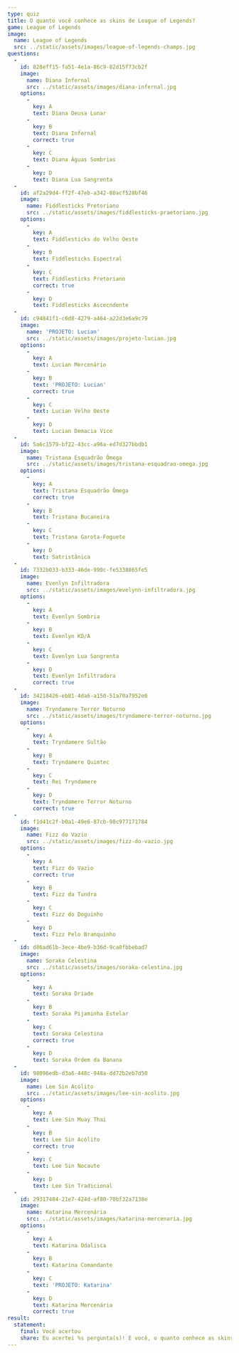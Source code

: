 ```yaml
---
type: quiz
title: O quanto você conhece as skins de League of Legends?
game: League of Legends
image:
  name: League of Legends
  src: ../static/assets/images/league-of-legends-champs.jpg
questions:
  -
    id: 828eff15-fa51-4e1a-86c9-82d15f73cb2f
    image:
      name: Diana Infernal
      src: ../static/assets/images/diana-infernal.jpg
    options:
      -
        key: A
        text: Diana Deusa Lunar
      -
        key: B
        text: Diana Infernal
        correct: true
      -
        key: C
        text: Diana Águas Sombrias
      -
        key: D
        text: Diana Lua Sangrenta
  -
    id: af2a29d4-ff2f-47eb-a342-80acf528bf46
    image:
      name: Fiddlesticks Pretoriano
      src: ../static/assets/images/fiddlesticks-praetoriano.jpg
    options:
      -
        key: A
        text: Fiddlesticks do Velho Oeste
      -
        key: B
        text: Fiddlesticks Espectral
      -
        key: C
        text: Fiddlesticks Pretoriano
        correct: true 
      -
        key: D
        text: Fiddlesticks Ascecndente
  -
    id: c94841f1-c6d8-4279-a464-a22d3e6a9c79
    image:
      name: 'PROJETO: Lucian'
      src: ../static/assets/images/projeto-lucian.jpg
    options:
      -
        key: A
        text: Lucian Mercenário
      -
        key: B
        text: 'PROJETO: Lucian'
        correct: true
      -
        key: C
        text: Lucian Velho Oeste
      -
        key: D
        text: Lucian Demacia Vice
  -
    id: 5a6c1579-bf22-43cc-a96a-ed7d327bbdb1
    image:
      name: Tristana Esquadrão Ômega
      src: ../static/assets/images/tristana-esquadrao-omega.jpg
    options:
      -
        key: A
        text: Tristana Esquadrão Ômega
        correct: true
      -
        key: B
        text: Tristana Bucaneira
      -
        key: C
        text: Tristana Garota-Foguete
      -
        key: D
        text: Satristânica
  -
    id: 7332b033-b333-46de-990c-fe5338865fe5
    image:
      name: Evenlyn Infiltradora
      src: ../static/assets/images/evelynn-infiltradora.jpg
    options:
      -
        key: A
        text: Evenlyn Sombria
      -
        key: B
        text: Evenlyn KD/A
      -
        key: C
        text: Evenlyn Lua Sangrenta
      -
        key: D
        text: Evenlyn Infiltradora
        correct: true
  -
    id: 34218426-eb81-4da6-a150-51a70a7952e0
    image:
      name: Tryndamere Terror Noturno
      src: ../static/assets/images/tryndamere-terror-noturno.jpg
    options:
      -
        key: A
        text: Tryndamere Sultão
      -
        key: B
        text: Tryndamere Quimtec
      -
        key: C
        text: Rei Tryndamere
      -
        key: D
        text: Tryndamere Terror Noturno
        correct: true
  -
    id: f1d41c2f-b0a1-49e6-87cb-98c977171784
    image:
      name: Fizz do Vazio
      src: ../static/assets/images/fizz-do-vazio.jpg
    options:
      -
        key: A
        text: Fizz do Vazio
        correct: true
      -
        key: B
        text: Fizz da Tundra
      -
        key: C
        text: Fizz do Doguinho
      -
        key: D
        text: Fizz Pelo Branquinho
  -
    id: d86ad61b-3ece-4be9-b36d-9ca0fbbebad7
    image:
      name: Soraka Celestina
      src: ../static/assets/images/soraka-celestina.jpg
    options:
      -
        key: A
        text: Soraka Dríade
      -
        key: B
        text: Soraka Pijaminha Estelar
      -
        key: C
        text: Soraka Celestina
        correct: true
      -
        key: D
        text: Soraka Ordem da Banana
  -
    id: 98096edb-d3a6-448c-948a-dd72b2eb7d50
    image:
      name: Lee Sin Acólito
      src: ../static/assets/images/lee-sin-acolito.jpg
    options:
      -
        key: A
        text: Lee Sin Muay Thai
      -
        key: B
        text: Lee Sin Acólito
        correct: true
      -
        key: C
        text: Lee Sin Nocaute
      -
        key: D
        text: Lee Sin Tradicional
  -
    id: 29317484-21e7-424d-af80-70bf32a7138e
    image:
      name: Katarina Mercenária
      src: ../static/assets/images/katarina-mercenaria.jpg
    options:
      -
        key: A
        text: Katarina Odalisca
      -
        key: B
        text: Katarina Comandante
      -
        key: C
        text: 'PROJETO: Katarina'
      -
        key: D
        text: Katarina Mercenária
        correct: true
result:
  statement:
    final: Você acertou
    share: Eu acertei %s pergunta(s)! E você, o quanto conhece as skins de League of Legends?
---
```


